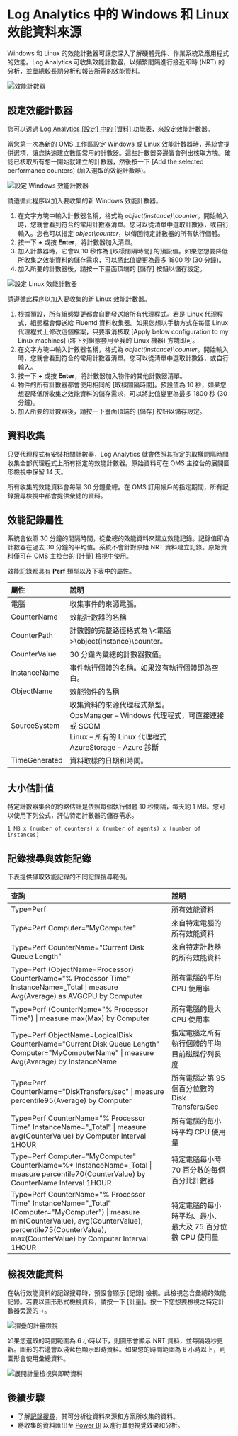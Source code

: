 <properties 
   pageTitle="Log Analytics 中的 Windows 和 Linux 的效能計數器 |Microsoft Azure"
   description="Log Analytics 會收集效能計數器以分析 Windows 和 Linux 代理程式的效能。本文說明如何設定 Windows 和 Linux 代理程式的效能計數器收集、儲存在 OMS 儲存機制中的相關詳細資料，以及如何在 OMS 入口網站中分析這些資料。"
   services="log-analytics"
   documentationCenter=""
   authors="bwren"
   manager="jwhit"
   editor="tysonn" />
<tags 
   ms.service="log-analytics"
   ms.devlang="na"
   ms.topic="article"
   ms.tgt_pltfrm="na"
   ms.workload="infrastructure-services"
   ms.date="04/28/2016"
   ms.author="bwren" />

# Log Analytics 中的 Windows 和 Linux 效能資料來源 

Windows 和 Linux 的效能計數器可讓您深入了解硬體元件、作業系統及應用程式的效能。Log Analytics 可收集效能計數器，以頻繁間隔進行接近即時 (NRT) 的分析，並彙總較長期分析和報告所需的效能資料。

![效能計數器](media/log-analytics-data-sources-performance-counters/overview.png)

## 設定效能計數器

您可以透過 [Log Analytics [設定] 中的 [資料] 功能表](log-analytics-data-sources.md/configuring-data-sources)，來設定效能計數器。

當您第一次為新的 OMS 工作區設定 Windows 或 Linux 效能計數器時，系統會提供選項，讓您快速建立數個常用的計數器。這些計數器旁邊皆會列出核取方塊。確認已核取所有想一開始就建立的計數器，然後按一下 [Add the selected performance counters] \(加入選取的效能計數器)。

![設定 Windows 效能計數器](media/log-analytics-data-sources-performance-counters/configure-windows.png)

請遵循此程序以加入要收集的新 Windows 效能計數器。

1. 在文字方塊中輸入計數器名稱，格式為 *object(instance)\\counter*。開始輸入時，您就會看到符合的常用計數器清單。您可以從清單中選取計數器，或自行輸入。您也可以指定 *object\\counter*，以傳回特定計數器的所有執行個體。 
2. 按一下 **+** 或按 **Enter**，將計數器加入清單。
3. 加入計數器時，它會以 10 秒作為 [取樣間隔時間] 的預設值。如果您想要降低所收集之效能資料的儲存需求，可以將此值變更為最多 1800 秒 (30 分鐘)。
4. 加入所要的計數器後，請按一下畫面頂端的 [儲存] 按鈕以儲存設定。

![設定 Linux 效能計數器](media/log-analytics-data-sources-performance-counters/configure-linux.png)

請遵循此程序以加入要收集的新 Linux 效能計數器。

1. 根據預設，所有組態變更都會自動發送給所有代理程式。若是 Linux 代理程式，組態檔會傳送給 Fluentd 資料收集器。如果您想以手動方式在每個 Linux 代理程式上修改這個檔案，只要取消核取 [Apply below configuration to my Linux machines] \(將下列組態套用至我的 Linux 機器) 方塊即可。
2. 在文字方塊中輸入計數器名稱，格式為 *object(instance)\\counter*。開始輸入時，您就會看到符合的常用計數器清單。您可以從清單中選取計數器，或自行輸入。  
2. 按一下 **+** 或按 **Enter**，將計數器加入物件的其他計數器清單。
3. 物件的所有計數器都會使用相同的 [取樣間隔時間]。預設值為 10 秒，如果您想要降低所收集之效能資料的儲存需求，可以將此值變更為最多 1800 秒 (30 分鐘)。
4. 加入所要的計數器後，請按一下畫面頂端的 [儲存] 按鈕以儲存設定。

## 資料收集

只要代理程式有安裝相關計數器，Log Analytics 就會依照其指定的取樣間隔時間收集全部代理程式上所有指定的效能計數器。原始資料可在 OMS 主控台的展開圖形檢視中保留 14 天。

所有收集的效能資料會每隔 30 分鐘彙總。在 OMS 訂用帳戶的指定期間，所有記錄搜尋檢視中都會提供彙總的資料。


## 效能記錄屬性

系統會依照 30 分鐘的間隔時間，從彙總的效能資料來建立效能記錄。記錄值即為計數器在過去 30 分鐘的平均值。系統不會針對原始 NRT 資料建立記錄。原始資料僅可在 OMS 主控台的 [計量] 檢視中使用。

效能記錄都具有 **Perf** 類型以及下表中的屬性。

| 屬性 | 說明 |
|:--|:--|
| 電腦 | 收集事件的來源電腦。 |
| CounterName | 效能計數器的名稱 |
| CounterPath | 計數器的完整路徑格式為 \\\<電腦>\\object(instance)\\counter。 |
| CounterValue | 30 分鐘內彙總的計數器數值。 |
| InstanceName | 事件執行個體的名稱。如果沒有執行個體即為空白。 |
| ObjectName | 效能物件的名稱 |
| SourceSystem | 收集資料的來源代理程式類型。<br> OpsManager – Windows 代理程式，可直接連接或 SCOM <br> Linux – 所有的 Linux 代理程式 <br> AzureStorage – Azure 診斷 |
| TimeGenerated | 資料取樣的日期和時間。 |


## 大小估計值

 特定計數器集合的約略估計是依照每個執行個體 10 秒間隔，每天約 1 MB。您可以使用下列公式，評估特定計數器的儲存需求。

	1 MB x (number of counters) x (number of agents) x (number of instances)

## 記錄搜尋與效能記錄

下表提供擷取效能記錄的不同記錄搜尋範例。

| 查詢 | 說明 |
|:--|:--|
| Type=Perf | 所有效能資料 |
| Type=Perf Computer="MyComputer" | 來自特定電腦的所有效能資料 |
| Type=Perf CounterName="Current Disk Queue Length" | 來自特定計數器的所有效能資料 |
| Type=Perf (ObjectName=Processor) CounterName="% Processor Time" InstanceName=\_Total &#124; measure Avg(Average) as AVGCPU by Computer | 所有電腦的平均 CPU 使用率 |
| Type=Perf (CounterName="% Processor Time") &#124; measure max(Max) by Computer | 所有電腦的最大 CPU 使用率 |
| Type=Perf ObjectName=LogicalDisk CounterName="Current Disk Queue Length" Computer="MyComputerName" &#124; measure Avg(Average) by InstanceName | 指定電腦之所有執行個體的平均目前磁碟佇列長度 |
| Type=Perf CounterName="DiskTransfers/sec" &#124; measure percentile95(Average) by Computer | 所有電腦之第 95 個百分位數的 Disk Transfers/Sec |
| Type=Perf CounterName="% Processor Time" InstanceName="\_Total" &#124; measure avg(CounterValue) by Computer Interval 1HOUR | 所有電腦的每小時平均 CPU 使用量 |
| Type=Perf Computer="MyComputer" CounterName=%* InstanceName=\_Total &#124; measure percentile70(CounterValue) by CounterName Interval 1HOUR | 特定電腦每小時 70 百分數的每個百分比計數器 |
| Type=Perf CounterName="% Processor Time" InstanceName="\_Total" (Computer="MyComputer") &#124; measure min(CounterValue), avg(CounterValue), percentile75(CounterValue), max(CounterValue) by Computer Interval 1HOUR | 特定電腦的每小時平均、最小、最大及 75 百分位數 CPU 使用量 |

## 檢視效能資料

在執行效能資料的記錄搜尋時，預設會顯示 [記錄] 檢視。此檢視包含彙總的效能記錄。若要以圖形形式檢視資料，請按一下 [計量]。按一下您想要檢視之特定計數器旁邊的 **+**。

![摺疊的計量檢視](media/log-analytics-data-sources-performance-counters/metricscollapsed.png)


如果您選取的時間範圍為 6 小時以下，則圖形會顯示 NRT 資料，並每隔幾秒更新。圖形的右邊會以淺藍色顯示即時資料。如果您的時間範圍為 6 小時以上，則圖形會使用彙總資料。

![展開計量檢視與即時資料](media/log-analytics-data-sources-performance-counters/metricsexpanded.png)

## 後續步驟

- 了解[記錄搜尋](log-analytics-log-searches.md)，其可分析從資料來源和方案所收集的資料。  
- 將收集的資料匯出至 [Power BI](log-analytics-powerbi.md) 以進行其他視覺效果和分析。

<!-----HONumber=AcomDC_0504_2016-->